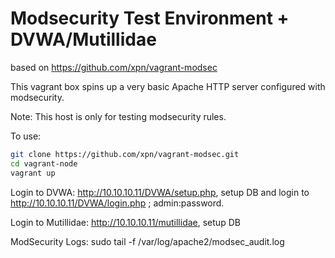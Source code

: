 # Modsecurity Test Environment + DVWA/Mutillidae

based on https://github.com/xpn/vagrant-modsec

This vagrant box spins up a very basic Apache HTTP server configured with modsecurity.

Note: This host is only for testing modsecurity rules.

To use:

```bash
git clone https://github.com/xpn/vagrant-modsec.git
cd vagrant-node
vagrant up
```


Login to DVWA: http://10.10.10.11/DVWA/setup.php, setup DB and login to http://10.10.10.11/DVWA/login.php ; admin:password.

Login to Mutillidae: http://10.10.10.11/mutillidae, setup DB

ModSecurity Logs: sudo tail -f /var/log/apache2/modsec_audit.log
